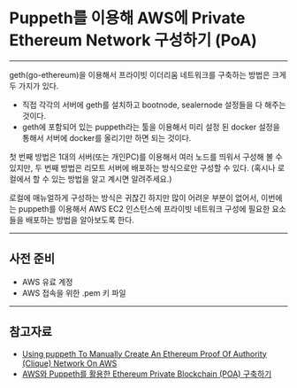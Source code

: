 # Puppeth를 이용해 AWS에 Private Ethereum Network 구성하기 (PoA)

---

geth(go-ethereum)을 이용해서 프라이빗 이더리움 네트워크를 구축하는 방법은 크게 두 가지가 있다.
* 직접 각각의 서버에 geth를 설치하고 bootnode, sealernode 설정들을 다 해주는 것이다.
* geth에 포함되어 있는 puppeth라는 툴을 이용해서 미리 설정 된 docker 설정을 통해서 서버에 docker를 올리기만 하면 되는 것이다.

첫 번째 방법은 1대의 서버(또는 개인PC)를 이용해서 여러 노드를 띄워서 구성해 볼 수 있지만, 두 번째 방법은 리모트 서버에 배포하는 방식으로만 구성할 수 있다. (혹시나 로컬에서 할 수 있는 방법을 알고 계시면 알려주세요.)

로컬에 매뉴얼하게 구성하는 방식은 귀찮긴 하지만 많이 어려운 부분이 없어서, 이번에는 puppeth를 이용해서 AWS EC2 인스턴스에 프라이빗 네트워크 구성에 필요한 요소들을 배포하는 방법을 알아보도록 한다.

---

## 사전 준비
* AWS 유료 계정
* AWS 접속을 위한 .pem 키 파일

---


## 참고자료
* [Using puppeth To Manually Create An Ethereum Proof Of Authority (Clique) Network On AWS](https://medium.com/@collin.cusce/using-puppeth-to-manually-create-an-ethereum-proof-of-authority-clique-network-on-aws-ae0d7c906cce)
* [AWS와 Puppeth를 활용한 Ethereum Private Blockchain (POA) 구축하기](https://steemit.com/ethereum/@dlgusdn616/aws-puppeth-ethereum-private-blockchain-poa)
